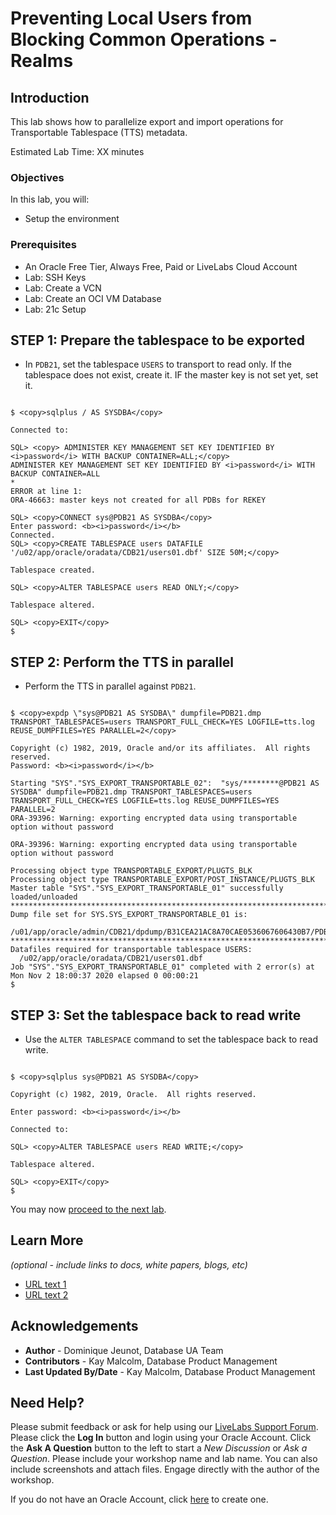 # Preventing Local Users from Blocking Common Operations - Realms

## Introduction
This lab shows how to parallelize export and import operations for Transportable Tablespace (TTS) metadata.

Estimated Lab Time: XX minutes

### Objectives
In this lab, you will:
* Setup the environment

### Prerequisites

* An Oracle Free Tier, Always Free, Paid or LiveLabs Cloud Account
* Lab: SSH Keys
* Lab: Create a VCN
* Lab: Create an OCI VM Database
* Lab: 21c Setup


## **STEP 1:** Prepare the tablespace to be exported

- In `PDB21`, set the tablespace `USERS` to transport to read only. If the tablespace does not exist, create it. IF the master key is not set yet, set it.

```

$ <copy>sqlplus / AS SYSDBA</copy>                   

Connected to:

SQL> <copy> ADMINISTER KEY MANAGEMENT SET KEY IDENTIFIED BY <i>password</i> WITH BACKUP CONTAINER=ALL;</copy>
ADMINISTER KEY MANAGEMENT SET KEY IDENTIFIED BY <i>password</i> WITH BACKUP CONTAINER=ALL
*
ERROR at line 1:
ORA-46663: master keys not created for all PDBs for REKEY

SQL> <copy>CONNECT sys@PDB21 AS SYSDBA</copy>                   
Enter password: <b><i>password</i></b>
Connected.
SQL> <copy>CREATE TABLESPACE users DATAFILE '/u02/app/oracle/oradata/CDB21/users01.dbf' SIZE 50M;</copy>

Tablespace created.

SQL> <copy>ALTER TABLESPACE users READ ONLY;</copy>

Tablespace altered.

SQL> <copy>EXIT</copy>
$ 

```

## **STEP 2:** Perform the TTS in parallel

- Perform the TTS in parallel against `PDB21`.

```

$ <copy>expdp \"sys@PDB21 AS SYSDBA\" dumpfile=PDB21.dmp TRANSPORT_TABLESPACES=users TRANSPORT_FULL_CHECK=YES LOGFILE=tts.log REUSE_DUMPFILES=YES PARALLEL=2</copy>

Copyright (c) 1982, 2019, Oracle and/or its affiliates.  All rights reserved.
Password: <b><i>password</i></b>

Starting "SYS"."SYS_EXPORT_TRANSPORTABLE_02":  "sys/********@PDB21 AS SYSDBA" dumpfile=PDB21.dmp TRANSPORT_TABLESPACES=users TRANSPORT_FULL_CHECK=YES LOGFILE=tts.log REUSE_DUMPFILES=YES PARALLEL=2
ORA-39396: Warning: exporting encrypted data using transportable option without password

ORA-39396: Warning: exporting encrypted data using transportable option without password

Processing object type TRANSPORTABLE_EXPORT/PLUGTS_BLK
Processing object type TRANSPORTABLE_EXPORT/POST_INSTANCE/PLUGTS_BLK
Master table "SYS"."SYS_EXPORT_TRANSPORTABLE_01" successfully loaded/unloaded
******************************************************************************
Dump file set for SYS.SYS_EXPORT_TRANSPORTABLE_01 is:
  /u01/app/oracle/admin/CDB21/dpdump/B31CEA21AC8A70CAE0536067606430B7/PDB21.dmp
******************************************************************************
Datafiles required for transportable tablespace USERS:
  /u02/app/oracle/oradata/CDB21/users01.dbf
Job "SYS"."SYS_EXPORT_TRANSPORTABLE_01" completed with 2 error(s) at Mon Nov 2 18:00:37 2020 elapsed 0 00:00:21
$ 

```

## **STEP 3:** Set the tablespace back to read write

- Use the `ALTER TABLESPACE` command to set the tablespace back to read write.

```

$ <copy>sqlplus sys@PDB21 AS SYSDBA</copy>                   

Copyright (c) 1982, 2019, Oracle.  All rights reserved.

Enter password: <b><i>password</i></b>

Connected to:

SQL> <copy>ALTER TABLESPACE users READ WRITE;</copy>

Tablespace altered.

SQL> <copy>EXIT</copy>
$ 

```

You may now [proceed to the next lab](#next).

## Learn More

*(optional - include links to docs, white papers, blogs, etc)*

* [URL text 1](http://docs.oracle.com)
* [URL text 2](http://docs.oracle.com)

## Acknowledgements
* **Author** - Dominique Jeunot, Database UA Team
* **Contributors** -  Kay Malcolm, Database Product Management
* **Last Updated By/Date** -  Kay Malcolm, Database Product Management

## Need Help?
Please submit feedback or ask for help using our [LiveLabs Support Forum](https://community.oracle.com/tech/developers/categories/livelabsdiscussions). Please click the **Log In** button and login using your Oracle Account. Click the **Ask A Question** button to the left to start a *New Discussion* or *Ask a Question*.  Please include your workshop name and lab name.  You can also include screenshots and attach files.  Engage directly with the author of the workshop.

If you do not have an Oracle Account, click [here](https://profile.oracle.com/myprofile/account/create-account.jspx) to create one.
